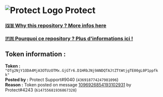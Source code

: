 # ![Protect Logo](https://i.imgur.com/5ovpCPg.png) Protect

### [🇬🇧 Why this repository ? More infos here](https://github.com/protect-github-bot/token-reset/blob/main/README.md)

### [🇫🇷 Pourquoi ce repository ? Plus d'informations ici !](https://github.com/protect-github-bot/token-reset/blob/main/FR_README.md)

## Token information :
**Token :** `"OTg2NjY1ODA4MjA3OTUzOTMx.GjGTr6.D1HRbJNj9ANDQTAJtZTtWtjgTE00gL0P1ppfkk"`\
**Posted by :** Protect Support#9040 (`436918774247981096`)\
**Reason :** Token posted on message [1096926854193102931](https://discord.com/channels/835179952500113459/881108454226399292/1096926854193102931) by Protect#4243 (`614755681936867328`)